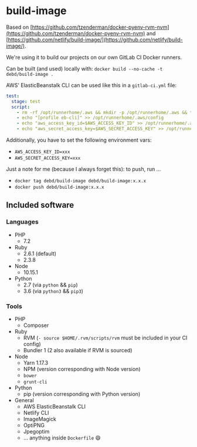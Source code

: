 # build-image

Based on [https://github.com/tzenderman/docker-pyenv-rvm-nvm](https://github.com/tzenderman/docker-pyenv-rvm-nvm) and [https://github.com/netlify/build-image/](https://github.com/netlify/build-image/).

We're using it to build our projects on our own GitLab CI Docker runners.

Can be built (and used) locally with: `docker build --no-cache -t debd/build-image .`

AWS' ElasticBeanstalk CLI can be used like this in a `gitlab-ci.yml` file:

```yml
test:
  stage: test
  script:
    - rm -rf /opt/runnerhome/.aws && mkdir -p /opt/runnerhome/.aws && touch /opt/runnerhome/.aws/config && chmod 600 /opt/runnerhome/.aws/config
    - echo "[profile eb-cli]" >> /opt/runnerhome/.aws/config
    - echo "aws_access_key_id=$AWS_ACCESS_KEY_ID" >> /opt/runnerhome/.aws/config
    - echo "aws_secret_access_key=$AWS_SECRET_ACCESS_KEY" >> /opt/runnerhome/.aws/config
```

Additionally, you have to set the following environment vars:

- `AWS_ACCESS_KEY_ID=xxx`
- `AWS_SECRET_ACCESS_KEY=xxx`

Just a note for me (because I always forget this): to push, run ...

- `docker tag debd/build-image debd/build-image:x.x.x`
- `docker push debd/build-image:x.x.x`

## Included software

### Languages

- PHP
  - 7.2
- Ruby
  - 2.6.1 (default)
  - 2.3.8
- Node
  - 10.15.1
- Python
  - 2.7 (via `python` && `pip`)
  - 3.6 (via `python3` && `pip3`)

### Tools

- PHP
  - Composer
- Ruby
  - RVM (`- source $HOME/.rvm/scripts/rvm` must be included in your CI config)
  - Bundler 1 (2 also available if RVM is sourced)
- Node
  - Yarn 1.17.3
  - NPM (version corresponding with Node version)
  - `bower`
  - `grunt-cli`
- Python
  - pip (version corresponding with Python version)
- General
  - AWS ElasticBeanstalk CLI
  - Netlify CLI
  - ImageMagick
  - OptiPNG
  - Jpegoptim
  - ... anything inside `Dockerfile` :smile:
